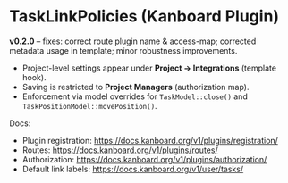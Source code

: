 # TaskLinkPolicies (Kanboard Plugin)

**v0.2.0** – fixes: correct route plugin name & access-map; corrected metadata usage in template; minor robustness improvements.

- Project-level settings appear under **Project → Integrations** (template hook).
- Saving is restricted to **Project Managers** (authorization map).
- Enforcement via model overrides for `TaskModel::close()` and `TaskPositionModel::movePosition()`.

Docs:
- Plugin registration: https://docs.kanboard.org/v1/plugins/registration/
- Routes: https://docs.kanboard.org/v1/plugins/routes/
- Authorization: https://docs.kanboard.org/v1/plugins/authorization/
- Default link labels: https://docs.kanboard.org/v1/user/tasks/
